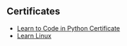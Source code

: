 ## Certificates

- [Learn to Code in Python Certificate](https://raw.githubusercontent.com/ballardjoel-dev/bootdev-progress/main/certificates/bootdev_Learn_to_Code_in_Python_certificate.png)
- [Learn Linux](https://raw.githubusercontent.com/ballardjoel-dev/bootdev-progress/main/certificates/bootdev_Learn_Linux_certificate.png)

